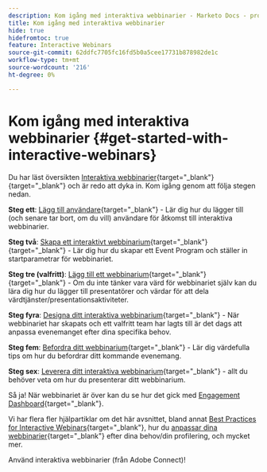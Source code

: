 ```yaml
---
description: Kom igång med interaktiva webbinarier - Marketo Docs - produktdokumentation
title: Kom igång med interaktiva webbinarier
hide: true
hidefromtoc: true
feature: Interactive Webinars
source-git-commit: 62ddfc7705fc16fd5b0a5cee17731b878982de1c
workflow-type: tm+mt
source-wordcount: '216'
ht-degree: 0%

---
```


# Kom igång med interaktiva webbinarier {#get-started-with-interactive-webinars}

Du har läst översikten [Interaktiva webbinarier](/help/marketo/product-docs/demand-generation/events/interactive-webinars/interactive-webinars-overview.md){target="_blank"}{target="_blank"} och är redo att dyka in. Kom igång genom att följa stegen nedan.

**Steg ett**: [Lägg till användare](/help/marketo/product-docs/demand-generation/events/interactive-webinars/user-and-license-management.md#add-a-user){target="_blank"} - Lär dig hur du lägger till (och senare tar bort, om du vill) användare för åtkomst till interaktiva webbinarier.

**Steg två**: [Skapa ett interaktivt webbinarium](/help/marketo/product-docs/demand-generation/events/interactive-webinars/create-an-interactive-webinar.md){target="_blank"}{target="_blank"} - Lär dig hur du skapar ett Event Program och ställer in startparametrar för webbinariet.

**Steg tre (valfritt)**: [Lägg till ett webbinarium](/help/marketo/product-docs/demand-generation/events/interactive-webinars/add-a-webinar-team.md){target="_blank"}{target="_blank"} - Om du inte tänker vara värd för webbinariet själv kan du lära dig hur du lägger till presentatörer och värdar för att dela värdtjänster/presentationsaktiviteter.

**Steg fyra**: [Designa ditt interaktiva webbinarium](/help/marketo/product-docs/demand-generation/events/interactive-webinars/designing-interactive-webinars.md){target="_blank"} - När webbinariet har skapats och ett valfritt team har lagts till är det dags att anpassa evenemanget efter dina specifika behov.

**Steg fem**: [Befordra ditt webbinarium](/help/marketo/product-docs/demand-generation/events/interactive-webinars/promoting-an-interactive-webinar.md){target="_blank"} - Lär dig värdefulla tips om hur du befordrar ditt kommande evenemang.

**Steg sex**: [Leverera ditt interaktiva webbinarium](/help/marketo/product-docs/demand-generation/events/interactive-webinars/deliver-an-interactive-webinar.md){target="_blank"} - allt du behöver veta om hur du presenterar ditt webbinarium.

Så ja! När webbinariet är över kan du se hur det gick med [Engagement Dashboard](/help/marketo/product-docs/demand-generation/events/interactive-webinars/engagement-dashboard.md){target="_blank"}.

Vi har flera fler hjälpartiklar om det här avsnittet, bland annat [Best Practices for Interactive Webinars](/help/marketo/product-docs/demand-generation/events/interactive-webinars/best-practices-for-interactive-webinars.md){target="_blank"}, hur du [anpassar dina webbinarier](/help/marketo/product-docs/demand-generation/events/interactive-webinars/customization.md){target="_blank"} efter dina behov/din profilering, och mycket mer.

Använd interaktiva webbinarier (från Adobe Connect)!
